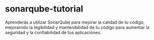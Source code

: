 # sonarqube-tutorial
Aprenderás a utilizar SonarQube para mejorar la calidad de tu código,  mejorarndo la legibilidad y mantenibilidad de tu código para aumentar la seguridad y la confiabilidad de tus aplicaciones.
